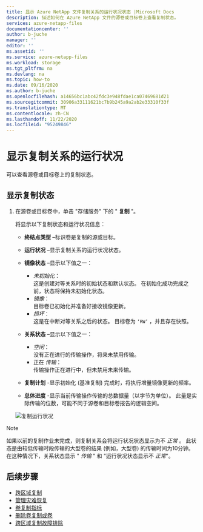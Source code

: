 ```yaml
---
title: 显示 Azure NetApp 文件复制关系的运行状况状态 |Microsoft Docs
description: 描述如何在 Azure NetApp 文件的源卷或目标卷上查看复制状态。
services: azure-netapp-files
documentationcenter: ''
author: b-juche
manager: ''
editor: ''
ms.assetid: ''
ms.service: azure-netapp-files
ms.workload: storage
ms.tgt_pltfrm: na
ms.devlang: na
ms.topic: how-to
ms.date: 09/16/2020
ms.author: b-juche
ms.openlocfilehash: a14656bc1abc42fdc3e948fdae1ca07469681d21
ms.sourcegitcommit: 30906a33111621bc7b9b245a9a2ab2e33310f33f
ms.translationtype: MT
ms.contentlocale: zh-CN
ms.lasthandoff: 11/22/2020
ms.locfileid: "95249846"
---
```

# <a name="display-health-status-of-replication-relationship"></a>显示复制关系的运行状况 

可以查看源卷或目标卷上的复制状态。  

## <a name="display-replication-status"></a>显示复制状态

1. 在源卷或目标卷中，单击 "存储服务" 下的 " **复制** "。

    将显示以下复制状态和运行状况信息：  
    * **终结点类型** –标识卷是复制的源或目标。
    * **运行状况** –显示复制关系的运行状况状态。
    * **镜像状态** –显示以下值之一：
        * *未初始化*：  
            这是创建对等关系时的初始状态和默认状态。 在初始化成功完成之前，状态将保持未初始化状态。
        * *镜像*：   
            目标卷已初始化并准备好接收镜像更新。
        * *损坏*：   
            这是在中断对等关系之后的状态。 目标卷为 `‘RW’` ，并且存在快照。
    * **关系状态** –显示以下值之一： 
        * *空闲*：  
            没有正在进行的传输操作，将来未禁用传输。
        * 正在 *传输*：  
            传输操作正在进行中，但未禁用未来传输。
    * **复制计划** -显示初始化 (基准复制) 完成时，将执行增量镜像更新的频率。

    * **总体进度** -显示当前传输操作传输的总数据量（以字节为单位）。 此量是实际传输的位数，可能不同于源卷和目标卷报告的逻辑空间。  

    ![复制运行状况](../media/azure-netapp-files/cross-region-replication-health-status.png)

> [!NOTE] 
> 如果以前的复制作业未完成，则复制关系会将运行状况状态显示为不 *正常* 。 此状态是由较低传输时段传输的大型卷的结果 (例如，大型卷) 的传输时间为10分钟。 在这种情况下，关系状态显示 " *传输* " 和 "运行状况状态显示不 *正常*"。

## <a name="next-steps"></a>后续步骤  

* [跨区域复制](cross-region-replication-introduction.md)
* [管理灾难恢复](cross-region-replication-manage-disaster-recovery.md)
* [卷复制指标](azure-netapp-files-metrics.md#replication)
* [删除卷复制或卷](cross-region-replication-delete.md)
* [跨区域复制故障排除](troubleshoot-cross-region-replication.md)

